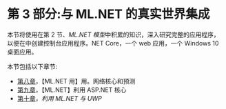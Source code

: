 <title>Section 3: Real-World Integrations with ML.NET</title> 

# 第 3 部分:与 ML.NET 的真实世界集成

本节将使用在第 2 节、*ML.NET 模型*中积累的知识，深入研究完整的应用程序，以便在中创建控制台应用程序。NET Core，一个 web 应用，一个 Windows 10 桌面应用。

本节包括以下章节:

*   [第八章](a29eb79a-eca6-4b4f-b6a1-ee4c57d6d4d4.xhtml)，【ML.NET 用】用。网络核心和预测
*   [第九章](5f67e3b8-56bd-47ab-8a72-4f00b239d517.xhtml)，【ML.NET】利用 ASP.NET 核心
*   [第十章](9c105516-7e4f-4f99-b70f-8b0d6165d8c5.xhtml)，*利用 ML.NET 与 UWP*